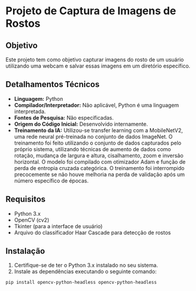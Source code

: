 # Projeto de Captura de Imagens de Rostos

## Objetivo
Este projeto tem como objetivo capturar imagens do rosto de um usuário utilizando uma webcam e salvar essas imagens em um diretório específico.

## Detalhamentos Técnicos

- **Linguagem:** Python
- **Compilador/Interpretador:** Não aplicável, Python é uma linguagem interpretada.
- **Fontes de Pesquisa:** Não especificadas.
- **Origem do Código Inicial:** Desenvolvido internamente.
- **Treinamento da IA:** Utilizou-se transfer learning com a MobileNetV2, uma rede neural pré-treinada no conjunto de dados ImageNet. O treinamento foi feito utilizando o conjunto de dados capturados pelo próprio sistema, utilizando técnicas de aumento de dados como rotação, mudança de largura e altura, cisalhamento, zoom e inversão horizontal. O modelo foi compilado com otimizador Adam e função de perda de entropia cruzada categórica. O treinamento foi interrompido precocemente se não houve melhoria na perda de validação após um número específico de épocas.

## Requisitos
- Python 3.x
- OpenCV (cv2)
- Tkinter (para a interface de usuário)
- Arquivo do classificador Haar Cascade para detecção de rostos

## Instalação
1. Certifique-se de ter o Python 3.x instalado no seu sistema.
2. Instale as dependências executando o seguinte comando:

```bash
pip install opencv-python-headless opencv-python-headless
